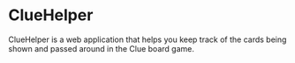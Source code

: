 # ClueHelper

ClueHelper is a web application that helps you keep track of the cards being shown and passed around in the Clue board game.
